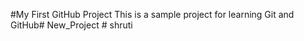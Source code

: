 #My First GitHub Project
This is a sample project for learning Git and GitHub#   N e w _ P r o j e c t  
 #   s h r u t i  
 